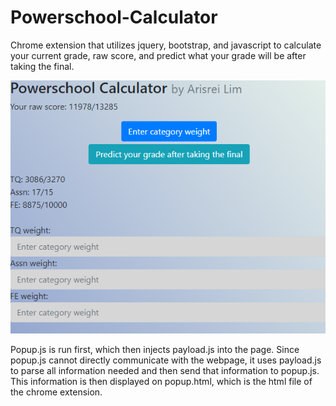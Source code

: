 # Powerschool-Calculator
Chrome extension that utilizes jquery, bootstrap, and javascript to calculate your current grade, raw score, and predict what your grade will be after taking the final.

<p align="center">
  <img src = "Screenshot_107.png" alt = "Screenshot"/>
</p>

Popup.js is run first, which then injects payload.js into the page. Since popup.js cannot directly communicate with the webpage, it uses payload.js to parse all information needed and then send that information to popup.js. This information is then displayed on popup.html, which is the html file of the chrome extension.
